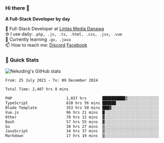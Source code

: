 ### Hi there 👋

**A Full-Stack Developer by day**

🔭 Full-Stack Developer at [Lintas Media Danawa](https://www.lintasmediadanawa.com/)  
⚙️ I use daily: `.php, .js, .ts, .html, .css, .jsx, .vue`  
🌱 Currently learning `.go, .java`  
📫 How to reach me: [Discord](https://discordapp.com/users/984448732999327766)  [Facebook](https://fb.me/tyvandi)  

### 🚀 Quick Stats  

![Nekoding's GitHub stats](https://github-readme-stats.vercel.app/api?username=nekoding&show_icons=true)

<!--START_SECTION:waka-->

```txt
From: 25 July 2021 - To: 09 December 2024

Total Time: 2,407 hrs 8 mins

PHP                        1,037 hrs       ██████████▒░░░░░░░░░░░░░░   41.72 %
TypeScript                 610 hrs 56 mins ██████░░░░░░░░░░░░░░░░░░░   24.58 %
Blade Template             353 hrs 50 mins ███▓░░░░░░░░░░░░░░░░░░░░░   14.24 %
Vue.js                     96 hrs 21 mins  █░░░░░░░░░░░░░░░░░░░░░░░░   03.88 %
Other                      78 hrs 12 mins  ▓░░░░░░░░░░░░░░░░░░░░░░░░   03.15 %
Bash                       57 hrs 55 mins  ▓░░░░░░░░░░░░░░░░░░░░░░░░   02.33 %
Go                         38 hrs 27 mins  ▒░░░░░░░░░░░░░░░░░░░░░░░░   01.55 %
JavaScript                 34 hrs 37 mins  ▒░░░░░░░░░░░░░░░░░░░░░░░░   01.39 %
Markdown                   17 hrs 19 mins  ▒░░░░░░░░░░░░░░░░░░░░░░░░   00.70 %
```

<!--END_SECTION:waka-->

<!--
**nekoding/nekoding** is a ✨ _special_ ✨ repository because its `README.md` (this file) appears on your GitHub profile.

Here are some ideas to get you started:

- 🔭 I’m currently working on ...
- 🌱 I’m currently learning ...
- 👯 I’m looking to collaborate on ...
- 🤔 I’m looking for help with ...
- 💬 Ask me about ...
- 📫 How to reach me: ...
- 😄 Pronouns: ...
- ⚡ Fun fact: ...
-->
